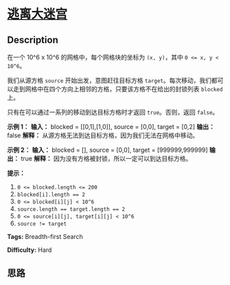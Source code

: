 # [逃离大迷宫][title]

## Description

在一个 10^6 x 10^6 的网格中，每个网格块的坐标为 `(x, y)`，其中 `0 <= x, y < 10^6`。

我们从源方格 `source` 开始出发，意图赶往目标方格
`target`。每次移动，我们都可以走到网格中在四个方向上相邻的方格，只要该方格不在给出的封锁列表 `blocked` 上。

只有在可以通过一系列的移动到达目标方格时才返回 `true`。否则，返回 `false`。



**示例 1：**
            **输入：** blocked = [[0,1],[1,0]], source = [0,0], target = [0,2]    **输出：** false    **解释：**    从源方格无法到达目标方格，因为我们无法在网格中移动。    

**示例 2：**
            **输入：** blocked = [], source = [0,0], target = [999999,999999]    **输出：** true    **解释：**    因为没有方格被封锁，所以一定可以到达目标方格。    



**提示：**

  1. `0 <= blocked.length <= 200`
  2. `blocked[i].length == 2`
  3. `0 <= blocked[i][j] < 10^6`
  4. `source.length == target.length == 2`
  5. `0 <= source[i][j], target[i][j] < 10^6`
  6. `source != target`


**Tags:** Breadth-first Search

**Difficulty:** Hard

## 思路

[title]: https://leetcode-cn.com/problems/escape-a-large-maze
